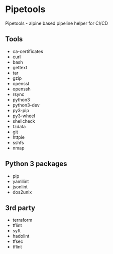 # Pipetools

Pipetools - alpine based pipeline helper for CI/CD

## Tools

* ca-certificates
* curl
* bash
* gettext
* tar
* gzip
* openssl
* openssh
* rsync
* python3
* python3-dev
* py3-pip
* py3-wheel
* shellcheck
* tzdata
* git
* httpie
* sshfs
* nmap

## Python 3 packages

* pip
* yamllint
* jsonlint
* dos2unix

## 3rd party

* terraform
* tflint
* syft
* hadolint
* tfsec
* tflint
